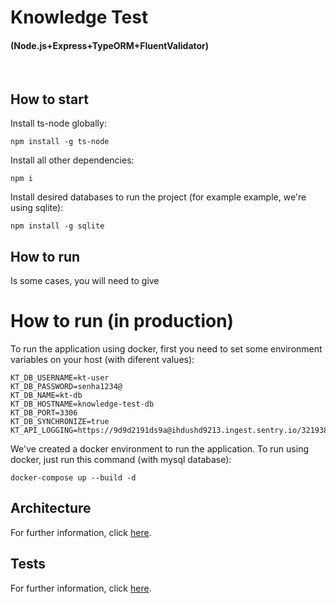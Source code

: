 # Knowledge Test
#### (Node.js+Express+TypeORM+FluentValidator)

<br>

## How to start

Install ts-node globally:

```
npm install -g ts-node
```

Install all other dependencies:

```
npm i
```

Install desired databases to run the project (for example example, we're using sqlite):

```
npm install -g sqlite
```

## How to run

Is some cases, you will need to give 

# How to run (in production)

To run the application using docker, first you need to set some environment variables on your host (with diferent values):

```
KT_DB_USERNAME=kt-user
KT_DB_PASSWORD=senha1234@
KT_DB_NAME=kt-db
KT_DB_HOSTNAME=knowledge-test-db
KT_DB_PORT=3306
KT_DB_SYNCHRONIZE=true
KT_API_LOGGING=https://9d9d2191ds9a@ihdushd9213.ingest.sentry.io/3219381938124
```

We've created a docker environment to run the application. To run using docker, just run this command (with mysql database):

```
docker-compose up --build -d
```

## Architecture

For further information, click [here](ARCHITECTURE.md).

## Tests

For further information, click [here](TESTS.md).